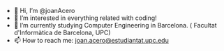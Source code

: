 - 👋 Hi, I’m @joanAcero
- 👀 I’m interested in everything related with coding!
- 🌱 I’m currently studying Computer Engineering in Barcelona. ( Facultat d'Informàtica de Barcelona, UPC)
- 📫 How to reach me: joan.acero@estudiantat.upc.edu

<!---
joanAcero/joanAcero is a ✨ special ✨ repository because its `README.md` (this file) appears on your GitHub profile.
You can click the Preview link to take a look at your changes.
--->
